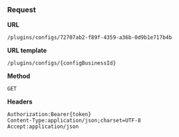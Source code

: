 ### Request

**URL**

`/plugins/configs/72707ab2-f89f-4359-a36b-0d9b1e717b4b`

**URL template**

`/plugins/configs/{configBusinessId}`

**Method**

`GET`

**Headers**

`Authorization:Bearer{token}`  
`Content-Type:application/json;charset=UTF-8`  
`Accept:application/json`  
